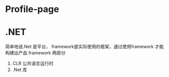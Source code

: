 # Profile-page

# .NET
简单地说.Net 是平台， framework是实际使用的框架，通过使用framework 才能构建出产品
framework 两部分 
1. CLR 公共语言运行时
2. .Net 库 